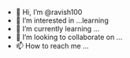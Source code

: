 - 👋 Hi, I’m @ravish100
- 👀 I’m interested in ...learning
- 🌱 I’m currently learning ...
- 💞️ I’m looking to collaborate on ...
- 📫 How to reach me ...

<!---
ravish100/ravish100 is a ✨ special ✨ repository because its `README.md` (this file) appears on your GitHub profile.
You can click the Preview link to take a look at your changes.
--->
